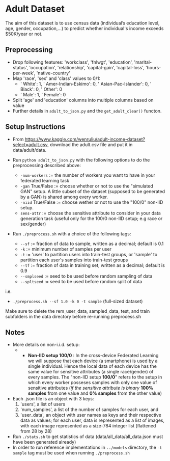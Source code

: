 # Adult Dataset

The aim of this dataset is to use census data (individual’s education level, age, gender, occupation,...) to predict whether individual's income exceeds $50K/year or not.

## Preprocessing
- Drop following features: 'workclass', 'fnlwgt', 'education', 'marital-status', 'occupation',
          'relationship', 'capital-gain', 'capital-loss', 'hours-per-week', 'native-country'
- Map 'race', 'sex' and 'class' values to 0/1:
    - ' White': 1, ' Amer-Indian-Eskimo': 0, ' Asian-Pac-Islander': 0, ' Black': 0, ' Other': 0
    - ' Male': 1, ' Female': 0
- Split 'age' and 'education' columns into multiple columns based on value
- Further details in ```adult_to_json.py``` and the ```get_adult_clear()``` functon.

## Setup Instructions
- From <https://www.kaggle.com/wenruliu/adult-income-dataset?select=adult.csv>, download the adult.csv file and put it in data/adult/data.
- Run ```python adult_to_json.py``` with the following options to do the preprocessing described above:
    - ```-num-workers``` := the number of workers you want to have in your federated learning task
    - ```-gan``` True/False := choose whether or not to use the "simulated GAN" setup. A little subset of the dataset (supposed to be generated by a GAN) is shared among every worker.
    - ```-niid``` True/False := choose wether or not to use the "100/0" non-IID setup.
    - ```sens-attr``` := choose the sensitive attribute to consider in your data generation task (useful only for the 100/0 non-IID setup; e.g race or sex/gender)

- Run ```./preprocess.sh``` with a choice of the following tags:
    - ```--sf``` := fraction of data to sample, written as a decimal; default is 0.1
    - ```-k``` := minimum number of samples per user
    - ```-t``` := 'user' to partition users into train-test groups, or 'sample' to partition each user's samples into train-test groups
    - ```--tf``` := fraction of data in training set, written as a decimal; default is 0.9
    - ```--smplseed``` := seed to be used before random sampling of data
    - ```--spltseed``` :=  seed to be used before random split of data

i.e.
- ```./preprocess.sh --sf 1.0 -k 0 -t sample``` (full-sized dataset)<br/>

Make sure to delete the rem_user_data, sampled_data, test, and train subfolders in the data directory before re-running preprocess.sh

## Notes
- More details on non-i.i.d. setup:
  - - **Non-IID setup 100/0** : In the cross-device Federated Learning we will suppose that each device (a smartphone) is used by a single individual. Hence the local data of each device has the same value for sensitive attributes (a single race/gender) of every samples. The "non-IID setup **100/0**" refers to the setup in which every worker posseses samples with only one value of sensitive attributes (*if the sensitive attribute is binary* **100% samples** from one value and **0% samples** from the other value) 
- Each .json file is an object with 3 keys:
  1. 'users', a list of users
  2. 'num_samples', a list of the number of samples for each user, and 
  3. 'user_data', an object with user names as keys and their respective data as values; for each user, data is represented as a list of images, with each image represented as a size-784 integer list (flattened from 28 by 28)
- Run ```./stats.sh``` to get statistics of data (data/all_data/all_data.json must have been generated already)
- In order to run reference implementations in ```../models``` directory, the ```-t sample``` tag must be used when running ```./preprocess.sh```
